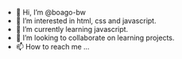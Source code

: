 - 👋 Hi, I’m @boago-bw
- 👀 I’m interested in html, css and javascript.
- 🌱 I’m currently learning javascript.
- 💞️ I’m looking to collaborate on learning projects.
- 📫 How to reach me ...

<!---
boago-bw/boago-bw is a ✨ special ✨ repository because its `README.md` (this file) appears on your GitHub profile.
You can click the Preview link to take a look at your changes.
--->
